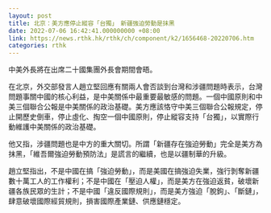 ```yaml
---
layout: post
title: 北京：美方應停止縱容「台獨」　新疆強迫勞動是抹黑
date: 2022-07-06 16:42:41.000000000 +08:00
link: https://news.rthk.hk/rthk/ch/component/k2/1656468-20220706.htm
categories: rthk
---
```


中美外長將在出席二十國集團外長會期間會晤。

在北京，外交部發言人趙立堅回應有關兩人會否談到台灣和涉疆問題時表示，台灣問題事關中國的核心利益，是中美關係中最重要最敏感的問題。一個中國原則和中美三個聯合公報是中美關係的政治基礎。美方應該恪守中美三個聯合公報規定，停止開歷史倒車，停止虛化、掏空一個中國原則，停止縱容支持「台獨」，以實際行動維護中美關係的政治基礎。

他又指，涉疆問題也是中方的重大關切。所謂「新疆存在強迫勞動」完全是美方為抹黑，「維吾爾強迫勞動預防法」是謊言的繼續，也是以疆制華的升級。

趙立堅指出，不是中國在搞「強迫勞動」，而是美國在搞強迫失業，強行剝奪新疆數十萬工人的工作權利；不是中國在「壓迫人權」，而是美方在強迫返貧，破壞新疆各族民眾的生計；不是中國「違反國際規則」，而是美方強迫「脫鉤」、「斷鏈」，肆意破壞國際經貿規則，損害國際產業鏈、供應鏈穩定。
